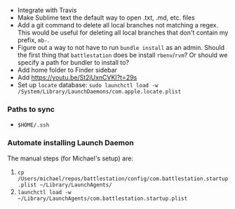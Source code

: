 - Integrate with Travis
- Make Sublime text the default way to open .txt, .md, etc. files
- Add a git command to delete all local branches not matching a regex. This would be useful for deleting all local branches that don't contain my prefix, `mb-`.
- Figure out a way to not have to run `bundle install` as an admin. Should the first thing that `battlestation` does be install `rbenv`/`rvm`? Or should we specify a path for bundler to install to?
- Add home folder to Finder sidebar
- Add https://youtu.be/St2jUxnCVKI?t=29s
- Set up `locate` database: `sudo launchctl load -w /System/Library/LaunchDaemons/com.apple.locate.plist`

### Paths to sync
- `$HOME/.ssh`

### Automate installing Launch Daemon
The manual steps (for Michael's setup) are:

1. `cp /Users/michael/repos/battlestation/config/com.battlestation.startup.plist ~/Library/LaunchAgents/`
2. `launchctl load -w ~/Library/LaunchAgents/com.battlestation.startup.plist`
